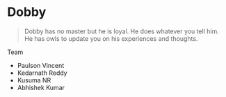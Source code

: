 # Dobby

>Dobby has no master but he is loyal. He does whatever you tell him. He has owls to update you on his experiences and thoughts.


Team
 - Paulson Vincent 
 - Kedarnath Reddy
 - Kusuma NR
 - Abhishek Kumar

 
